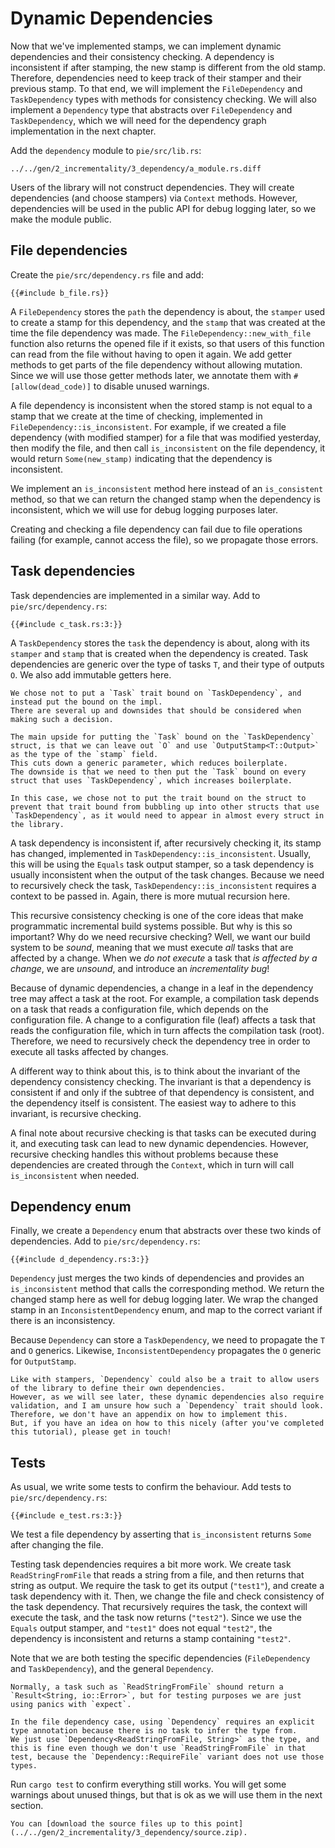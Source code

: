 # Dynamic Dependencies

Now that we've implemented stamps, we can implement dynamic dependencies and their consistency checking.
A dependency is inconsistent if after stamping, the new stamp is different from the old stamp.
Therefore, dependencies need to keep track of their stamper and their previous stamp.
To that end, we will implement the `FileDependency` and `TaskDependency` types with methods for consistency checking.
We will also implement a `Dependency` type that abstracts over `FileDependency` and `TaskDependency`, which we will need for the dependency graph implementation in the next chapter.

Add the `dependency` module to `pie/src/lib.rs`:

```diff2html fromfile linebyline
../../gen/2_incrementality/3_dependency/a_module.rs.diff
```

Users of the library will not construct dependencies.
They will create dependencies (and choose stampers) via `Context` methods.
However, dependencies will be used in the public API for debug logging later, so we make the module public.

## File dependencies

Create the `pie/src/dependency.rs` file and add:

```rust,
{{#include b_file.rs}}
```

A `FileDependency` stores the `path` the dependency is about, the `stamper` used to create a stamp for this dependency, and the `stamp` that was created at the time the file dependency was made.
The `FileDependency::new_with_file` function also returns the opened file if it exists, so that users of this function can read from the file without having to open it again.
We add getter methods to get parts of the file dependency without allowing mutation.
Since we will use those getter methods later, we annotate them with `#[allow(dead_code)]` to disable unused warnings.

A file dependency is inconsistent when the stored stamp is not equal to a stamp that we create at the time of checking, implemented in `FileDependency::is_inconsistent`.
For example, if we created a file dependency (with modified stamper) for a file that was modified yesterday, then modify the file, and then call `is_inconsistent` on the file dependency, it would return `Some(new_stamp)` indicating that the dependency is inconsistent.

We implement an `is_inconsistent` method here instead of an `is_consistent` method, so that we can return the changed stamp when the dependency is inconsistent, which we will use for debug logging purposes later.

Creating and checking a file dependency can fail due to file operations failing (for example, cannot access the file), so we propagate those errors.

## Task dependencies

Task dependencies are implemented in a similar way.
Add to `pie/src/dependency.rs`:

```rust,
{{#include c_task.rs:3:}}
```

A `TaskDependency` stores the `task` the dependency is about, along with its `stamper` and `stamp` that is created when the dependency is created.
Task dependencies are generic over the type of tasks `T`, and their type of outputs `O`.
We also add immutable getters here.

```admonish info title="Trait bounds on structs" collapsible=true
We chose not to put a `Task` trait bound on `TaskDependency`, and instead put the bound on the impl.
There are several up and downsides that should be considered when making such a decision.

The main upside for putting the `Task` bound on the `TaskDependency` struct, is that we can leave out `O` and use `OutputStamp<T::Output>` as the type of the `stamp` field.
This cuts down a generic parameter, which reduces boilerplate.
The downside is that we need to then put the `Task` bound on every struct that uses `TaskDependency`, which increases boilerplate.

In this case, we chose not to put the trait bound on the struct to prevent that trait bound from bubbling up into other structs that use `TaskDependency`, as it would need to appear in almost every struct in the library.
```

A task dependency is inconsistent if, after recursively checking it, its stamp has changed, implemented in `TaskDependency::is_inconsistent`.
Usually, this will be using the `Equals` task output stamper, so a task dependency is usually inconsistent when the output of the task changes.
Because we need to recursively check the task, `TaskDependency::is_inconsistent` requires a context to be passed in.
Again, there is more mutual recursion here.

This recursive consistency checking is one of the core ideas that make programmatic incremental build systems possible.
But why is this so important? Why do we need recursive checking?
Well, we want our build system to be *sound*, meaning that we must execute *all* tasks that are affected by a change.
When we *do not execute* a task that *is affected by a change*, we are *unsound*, and introduce an *incrementality bug*! 

Because of dynamic dependencies, a change in a leaf in the dependency tree may affect a task at the root.
For example, a compilation task depends on a task that reads a configuration file, which depends on the configuration file.
A change to a configuration file (leaf) affects a task that reads the configuration file, which in turn affects the compilation task (root).
Therefore, we need to recursively check the dependency tree in order to execute all tasks affected by changes.

A different way to think about this, is to think about the invariant of the dependency consistency checking.
The invariant is that a dependency is consistent if and only if the subtree of that dependency is consistent, and the dependency itself is consistent.
The easiest way to adhere to this invariant, is recursive checking.

A final note about recursive checking is that tasks can be executed during it, and executing task can lead to new dynamic dependencies.
However, recursive checking handles this without problems because these dependencies are created through the `Context`, which in turn will call `is_inconsistent` when needed.

## Dependency enum

Finally, we create a `Dependency` enum that abstracts over these two kinds of dependencies.
Add to `pie/src/dependency.rs`:

```rust,
{{#include d_dependency.rs:3:}}
```

`Dependency` just merges the two kinds of dependencies and provides an `is_inconsistent` method that calls the corresponding method.
We return the changed stamp here as well for debug logging later.
We wrap the changed stamp in an `InconsistentDependency` enum, and map to the correct variant if there is an inconsistency.

Because `Dependency` can store a `TaskDependency`, we need to propagate the `T` and `O` generics.
Likewise, `InconsistentDependency` propagates the `O` generic for `OutputStamp`.

```admonish info title="User-defined dependencies" collapsible=true
Like with stampers, `Dependency` could also be a trait to allow users of the library to define their own dependencies.
However, as we will see later, these dynamic dependencies also require validation, and I am unsure how such a `Dependency` trait should look.
Therefore, we don't have an appendix on how to implement this.
But, if you have an idea on how to this nicely (after you've completed this tutorial), please get in touch! 
```

## Tests

As usual, we write some tests to confirm the behaviour.
Add tests to `pie/src/dependency.rs`:

```rust,
{{#include e_test.rs:3:}}
```

We test a file dependency by asserting that `is_inconsistent` returns `Some` after changing the file.

Testing task dependencies requires a bit more work.
We create task `ReadStringFromFile` that reads a string from a file, and then returns that string as output.
We require the task to get its output (`"test1"`), and create a task dependency with it.
Then, we change the file and check consistency of the task dependency.
That recursively requires the task, the context will execute the task, and the task now returns (`"test2"`).
Since we use the `Equals` output stamper, and `"test1"` does not equal `"test2"`, the dependency is inconsistent and returns a stamp containing `"test2"`.

Note that we are both testing the specific dependencies (`FileDependency` and `TaskDependency`), and the general `Dependency`.

```admonish
Normally, a task such as `ReadStringFromFile` shound return a `Result<String, io::Error>`, but for testing purposes we are just using panics with `expect`.

In the file dependency case, using `Dependency` requires an explicit type annotation because there is no task to infer the type from.
We just use `Dependency<ReadStringFromFile, String>` as the type, and this is fine even though we don't use `ReadStringFromFile` in that test, because the `Dependency::RequireFile` variant does not use those types. 
```

Run `cargo test` to confirm everything still works.
You will get some warnings about unused things, but that is ok as we will use them in the next section.

```admonish example title="Download source code" collapsible=true
You can [download the source files up to this point](../../gen/2_incrementality/3_dependency/source.zip).
```

